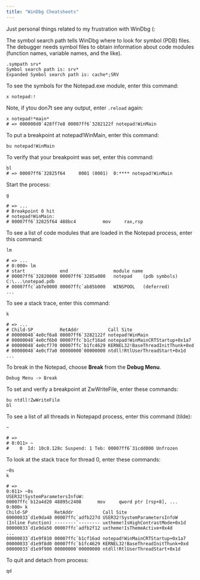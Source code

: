```yaml
---
title: "WinDbg Cheatsheets"
---
```


Just personal things related to my frustration with WinDbg (:

The symbol search path tells WinDbg where to look for symbol (PDB) files. The debugger needs symbol files to obtain information about code modules (function names, variable names, and the like).

```
.sympath srv*
Symbol search path is: srv*
Expanded Symbol search path is: cache*;SRV
```

To see the symbols for the Notepad.exe module, enter this command:

```
x notepad:!
```

Note, if ytou don7t see any output, enter `.reload` again:

```
x notepad!*main*
# => 000000d0`428ff7e8 00007ff6`3282122f notepad!WinMain
```

To put a breakpoint at notepad!WinMain, enter this command:

```
bu notepad!WinMain
```

To verify that your breakpoint was set, enter this command:

```
bl
# => 00007ff6`32825f64     0001 (0001)  0:**** notepad!WinMain
```

Start the process:

```
g

# => ...
# Breakpoint 0 hit
# notepad!WinMain:
# 00007ff6`32825f64 488bc4          mov     rax,rsp
```

To see a list of code modules that are loaded in the Notepad process, enter this command:

```
lm

# => ...
# 0:000> lm
# start             end                 module name
# 00007ff6`32820000 00007ff6`3285a000   notepad    (pdb symbols)          C:\...\notepad.pdb
# 00007ffc`ab7e0000 00007ffc`ab85b000   WINSPOOL   (deferred)             
...
```

To see a stack trace, enter this command:

```
k

# => ...
# Child-SP          RetAddr           Call Site
# 00000048`4e0cf6a8 00007ff6`3282122f notepad!WinMain
# 00000048`4e0cf6b0 00007ffc`b1cf16ad notepad!WinMainCRTStartup+0x1a7
# 00000048`4e0cf770 00007ffc`b1fc4629 KERNEL32!BaseThreadInitThunk+0xd
# 00000048`4e0cf7a0 00000000`00000000 ntdll!RtlUserThreadStart+0x1d ...
```

To break in the Notepad, choose **Break** from the **Debug Menu**.

```
Debug Menu -> Break
```

To set and verify a breakpoint at ZwWriteFile, enter these commands:

```
bu ntdll!ZwWriteFile
bl
```

To see a list of all threads in Notepapd process, enter this command (tilde):

```
~

# => 
# 0:011> ~
#    0  Id: 10c8.128c Suspend: 1 Teb: 00007ff6`31cdd000 Unfrozen
```

To look at the stack trace for thread 0, enter these commands:

```
~0s
k

# =>
0:011> ~0s
USER32!SystemParametersInfoW:
00007ffc`b12a4d20 48895c2408      mov     qword ptr [rsp+8], ...
0:000> k
Child-SP          RetAddr           Call Site
00000033`d1e9da48 00007ffc`adfb227d USER32!SystemParametersInfoW
(Inline Function) --------`-------- uxtheme!IsHighContrastMode+0x1d
00000033`d1e9da50 00007ffc`adfb2f12 uxtheme!IsThemeActive+0x4d
...
00000033`d1e9f810 00007ffc`b1cf16ad notepad!WinMainCRTStartup+0x1a7
00000033`d1e9f8d0 00007ffc`b1fc4629 KERNEL32!BaseThreadInitThunk+0xd
00000033`d1e9f900 00000000`00000000 ntdll!RtlUserThreadStart+0x1d
```

To quit and detach from process:

```
qd
```
